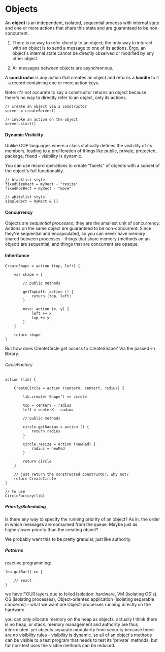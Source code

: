 # Objects

An **object** is an independent, isolated, sequential process with internal state and one or more actions that share this state and are guaranteed to be non-concurrent.

1. There is no way to refer directly to an object; the only way to interact with an object is to send a message to one of its actions. Ergo, an object's internal state cannot be directly observed or modified by any other object.

2. All messages between objects are asynchronous.

A **constructor** is any action that creates an object and returns a **handle** to it - a record containing one or more action keys.

Note: it's not accurate to say a constructor returns an object because there's no way to directly refer to an object, only its actions.

	// create an object via a constructor
	server = createServer()
	
	// invoke an action on the object
	server.start()

#### Dynamic Visibility

Unlike OOP languages where a class statically defines the visibility of its members, leading to a proliferation of things like public, private, protected, package, friend - visibility is dynamic.

You can use record operations to create "facets" of objects with a subset of the object's full functionality.

	// blacklist style
	fixedSizeRect = myRect - "resize"
	fixedPosRect = myRect - "move"
	
	// whitelist style
	simpleRect = myRect & []

#### Concurrency

Objects are *sequential processes*; they are the smallest unit of concurrency. Actions on the same object are guaranteed to be non-concurrent. Since they're sequential and encapsulated, so you can never have memory shared between processes - things that share memory (methods on an object) are sequential, and things that are concurrent are opaque.

#### Inheritance

	CreateShape = action (top, left) {

		var shape = {
		
			// public methods
			
			getTopLeft: action () {
				return (top, left)
			}
		
			move: action (x, y) {
				left += x
				top += y
			}
		}
		
		return shape
	}
	
But how does CreateCircle get access to CreateShape? Via the passed-in library.
	
###### CircleFactory

	action (lib) {
	
		CreateCircle = action (centerX, centerY, radius) {
		
			lib.create('Shape') => circle
	
			top = centerY - radius
			left = centerX - radius
		
			// public methods
		
			circle.getRadius = action () {
				return radius
			}
		
			circle.resize = action (newRad) {
				radius = newRad
			}
		
			return circle
		}

		// just return the constructed constructor, why not?
		return CreateCircle
	}
	
	// to use
	CircleFactory(lib)

##### Priority/Scheduling

Is there any way to specify the running priority of an object? As in, the order in which messages are consumed from the queue. Maybe just as higher/lower priority than the creating object?

We probably want this to be pretty granular, just like authority.

##### Patterns

reactive programming:

	foo.getBar() >> {
	
		// react
	}



we have FOUR layers due to failed isolation: hardware, VM (isolating OS's), OS (isolating processes), Object-oriented application (isolating separable concerns) - what we want are Object-processes running directly on the hardware.

you can only allocate memory on the heap as objects. actually I think there is no heap, or stack. memory management and authority are thus interrelated. yet objects separate modularity from security because there are no visibility rules - visibility is dynamic. so all of an object's methods can be visible to a test program that needs to test its 'private' methods, but for non-test uses the visible methods can be reduced.